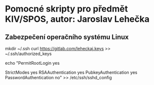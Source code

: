 # Pomocné skripty pro předmět KIV/SPOS, autor: Jaroslav Lehečka
## Zabezpečení operačního systému Linux

mkdir ~/.ssh
curl https://gitlab.com/leheckaj.keys >> ~/.ssh/authorized_keys

echo "PermitRootLogin yes

StrictModes yes
RSAAuthentication yes
PubkeyAuthentication yes
PasswordAuthentication no" >> /etc/ssh/sshd_config

